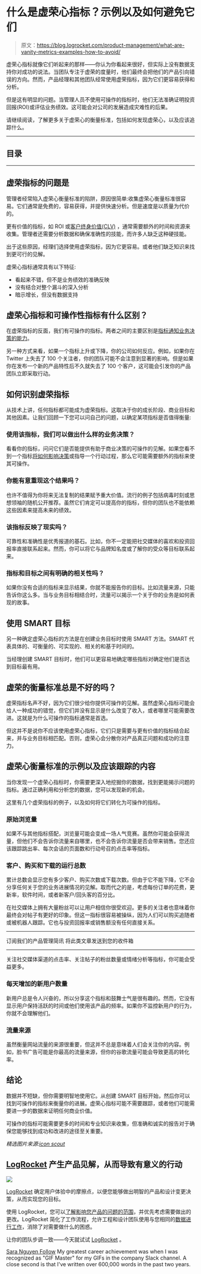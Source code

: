 # 什么是虚荣心指标？示例以及如何避免它们

> 原文：<https://blog.logrocket.com/product-management/what-are-vanity-metrics-examples-how-to-avoid/>

虚荣心指标就像它们听起来的那样——你认为你看起来很好，但实际上没有数据支持你对成功的说法。当团队专注于虚荣的度量时，他们最终会把他们的产品引向错误的方向。然而，产品经理和其他团队经常使用虚荣指标，因为它们更容易获得和分析。

但是这有明显的问题。当管理人员不使用可操作的指标时，他们无法准确证明投资回报(ROI)或评估业务绩效。这可能会对公司的发展造成灾难性的后果。

请继续阅读，了解更多关于虚荣心的衡量标准，包括如何发现虚荣心，以及应该追踪什么。

* * *

## 目录

* * *

## 虚荣指标的问题是

管理者经常陷入虚荣心衡量标准的陷阱，原因很简单:收集虚荣心衡量标准很容易。它们通常是免费的，容易获得，并提供快速分析。但是速度是以质量为代价的。

更有价值的指标，如 ROI 或[客户终身价值(CLV)](https://blog.logrocket.com/product-management/what-customer-lifetime-value-clv-how-calculate/) ，通常需要额外的时间和资源来收集。管理者还需要分析数据和确保准确性的技能，而许多人缺乏这种硬技能。

出于这些原因，经理们选择使用虚荣指标，因为它更容易。或者他们缺乏知识来找到更可行的见解。

虚荣心指标通常具有以下特征:

*   看起来不错，但不是业务绩效的准确反映
*   没有结合对整个漏斗的深入分析
*   暗示增长，但没有数据支持

## 虚荣心指标和可操作性指标有什么区别？

在虚荣指标的反面，我们有可操作的指标。两者之间的主要区别是[指标通知业务决策的能力](https://blog.logrocket.com/product-management/what-metrics-kpis-product-managers-track/)。

另一种方式来看，如果一个指标上升或下降，你的公司如何反应。例如，如果你在 Twitter 上失去了 100 个关注者，你的团队可能不会注意到显著的影响。但是如果你在发布一个新的产品特性后不久就失去了 100 个客户，这可能会引发你的产品团队立即采取行动。

## 如何识别虚荣指标

从技术上讲，任何指标都可能成为虚荣指标。这取决于你的成长阶段、商业目标和其他因素。让我们回顾一下您可以问自己的问题，以确定某项指标是否值得衡量:

### 使用该指标，我们可以做出什么样的业务决策？

看看你的指标，问问它们是否能提供有助于商业决策的可操作的见解。如果您看不到一个指标[将如何影响决策](https://blog.logrocket.com/product-management/daci-decision-making-framework-cross-functional-teams/)或指导一个行动过程，那么它可能需要额外的指标来使其可操作。

### 你能有意重现这个结果吗？

也许不值得为你将来无法复制的结果赋予重大价值。流行的例子包括病毒时刻或思想领袖的随机公开推荐。虽然它们肯定可以提高你的指标，但你的团队也不能依赖这些因素来提高未来的绩效。

### 该指标反映了现实吗？

可靠性和准确性是优秀报道的基石。比如，你不一定能把社交媒体的喜欢和投资回报率直接联系起来。然而，你可以将它与品牌知名度或了解你的受众等目标联系起来。

### 指标和目标之间有明确的相关性吗？

如果你没有合适的指标来显示结果，你就不能报告你的目标。比如流量来源，只能告诉你这么多。当与业务目标相结合时，流量可以揭示一个关于你的业务是如何表现的故事。

## 使用 SMART 目标

另一种确定虚荣心指标的方法是在创建业务目标时使用 SMART 方法。SMART 代表具体的、可衡量的、可实现的、相关的和基于时间的。

当经理创建 SMART 目标时，他们可以更容易地确定哪些指标对确定他们是否达到目标最有用。

## 虚荣的衡量标准总是不好的吗？

虚荣指标名声不好，因为它们很少给你提供可操作的见解。虽然虚荣心指标可能会给人一种成功的错觉，但它们并没有显示是什么改变了收入，或者哪里可能需要改进。这就是为什么可操作的指标通常是首选。

但这并不是说你不应该使用虚荣心指标，它们只是需要与更有价值的指标结合起来，并与业务目标相匹配。否则，虚荣心会分散你对产品真正问题和成功的注意力。

## 虚荣心衡量标准的示例以及应该跟踪的内容

当你发现一个虚荣心指标时，你需要更深入地挖掘你的数据，找到更能揭示问题的指标。通过正确利用和分析您的数据，您可以发现新的机会。

这里有几个虚荣指标的例子，以及如何将它们转化为可操作的指标。

### 原始浏览量

如果不与其他指标搭配，浏览量可能会变成一场人气竞赛。虽然你可能会获得流量，但他们不会告诉你流量来自哪里，也不会告诉你流量是否会带来销售。您还应该跟踪跳出率、每次会话的页面数和行动号召的点击率等指标。

### 客户、购买和下载的运行总数

累计总数会显示您有多少客户、购买次数或下载次数。但由于它不能下降，它不会分享任何关于您的业务进展情况的见解。取而代之的是，考虑每份订单的花费，更新率，软件时间，或者新客户/回头客的百分比。

在社交媒体上拥有大量粉丝可以让用户相信你很受欢迎。更多的关注者也意味着你最终会对帖子有更好的印象。但这一指标很容易被操纵，因为人们可以购买追随者或被机器人跟踪。它也与投资回报率或销售额没有任何直接关系。

* * *

订阅我们的产品管理简讯
将此类文章发送到您的收件箱

* * *

关注社交媒体渠道的点击率、关注帖子的粉丝数量或情绪分析等指标，你可能会受益更多。

### 每天增加的新用户数量

新用户总是令人兴奋的，所以分享这个指标和鼓舞士气是很有趣的。然而，它没有显示用户保持活跃的时间或他们使用该产品的频率。如果你不监控新用户的行为，你就不会理解他们。

### 流量来源

虽然衡量网站流量的来源很重要，但这并不总是意味着人们会关注你的内容。例如，脸书广告可能是你最高的流量来源，但你的谷歌流量可能会导致更高的转化率。

## 结论

数据并不短缺，但你需要明智地使用它。从创建 SMART 目标开始，然后你可以找到可操作的指标来衡量你的进展。虚荣心指标可能不需要跟踪，或者他们可能需要进一步的数据来证明任何商业价值。

可操作的指标可能需要更多的时间和专业知识来收集，但准确和诚实的报告对于确保您能够找到成功和改进的途径至关重要。

*精选图片来源:[icon scout](https://iconscout.com/icon/chart-growth-1913955)*

## [LogRocket](https://lp.logrocket.com/blg/pm-signup) 产生产品见解，从而导致有意义的行动

[![](img/1af2ef21ae5da387d71d92a7a09c08e8.png)](https://lp.logrocket.com/blg/pm-signup)

[LogRocket](https://lp.logrocket.com/blg/pm-signup) 确定用户体验中的摩擦点，以便您能够做出明智的产品和设计变更决策，从而实现您的目标。

使用 LogRocket，您可以[了解影响您产品的问题的范围](https://logrocket.com/for/analytics-for-web-applications)，并优先考虑需要做出的更改。LogRocket 简化了工作流程，允许工程和设计团队使用与您相同的[数据进行工作](https://logrocket.com/for/web-analytics-solutions)，消除了对需要做什么的困惑。

让你的团队步调一致——今天就试试 [LogRocket](https://lp.logrocket.com/blg/pm-signup) 。

[Sara Nguyen Follow](https://blog.logrocket.com/author/saranguyen/) My greatest career achievement was when I was recognized as "GIF Master" for my GIFs in the company Slack channel. A close second is that I've written over 600,000 words in the past two years.
